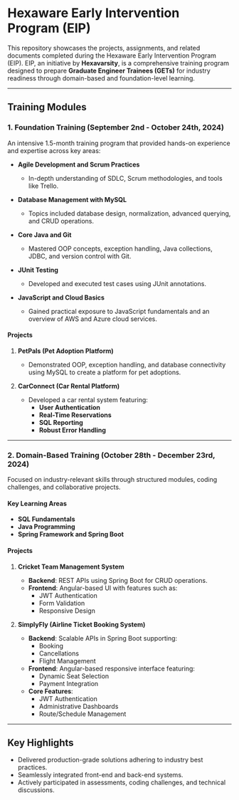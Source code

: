 # Hexaware Early Intervention Program (EIP)

This repository showcases the projects, assignments, and related documents completed during the Hexaware Early Intervention Program (EIP). EIP, an initiative by **Hexavarsity**, is a comprehensive training program designed to prepare **Graduate Engineer Trainees (GETs)** for industry readiness through domain-based and foundation-level learning.

---

## **Training Modules**

### **1. Foundation Training (September 2nd - October 24th, 2024)**  
An intensive 1.5-month training program that provided hands-on experience and expertise across key areas:

+ **Agile Development and Scrum Practices**  
  - In-depth understanding of SDLC, Scrum methodologies, and tools like Trello.  

+ **Database Management with MySQL**  
  - Topics included database design, normalization, advanced querying, and CRUD operations.  

+ **Core Java and Git**  
  - Mastered OOP concepts, exception handling, Java collections, JDBC, and version control with Git.  

+ **JUnit Testing**  
  - Developed and executed test cases using JUnit annotations.  

+ **JavaScript and Cloud Basics**  
  - Gained practical exposure to JavaScript fundamentals and an overview of AWS and Azure cloud services.  

#### **Projects**  
1. **PetPals (Pet Adoption Platform)**  
   - Demonstrated OOP, exception handling, and database connectivity using MySQL to create a platform for pet adoptions.  

2. **CarConnect (Car Rental Platform)**  
   - Developed a car rental system featuring:
     - **User Authentication**
     - **Real-Time Reservations**
     - **SQL Reporting**
     - **Robust Error Handling**  

---

### **2. Domain-Based Training (October 28th - December 23rd, 2024)**  
Focused on industry-relevant skills through structured modules, coding challenges, and collaborative projects.  

#### **Key Learning Areas**
+ **SQL Fundamentals**  
+ **Java Programming**  
+ **Spring Framework and Spring Boot**  

#### **Projects**  
1. **Cricket Team Management System**  
   - **Backend**: REST APIs using Spring Boot for CRUD operations.  
   - **Frontend**: Angular-based UI with features such as:
     - JWT Authentication  
     - Form Validation  
     - Responsive Design  

2. **SimplyFly (Airline Ticket Booking System)**  
   - **Backend**: Scalable APIs in Spring Boot supporting:
     - Booking  
     - Cancellations  
     - Flight Management  
   - **Frontend**: Angular-based responsive interface featuring:
     - Dynamic Seat Selection  
     - Payment Integration  
   - **Core Features**:
     - JWT Authentication  
     - Administrative Dashboards  
     - Route/Schedule Management  

---

## **Key Highlights**
+ Delivered production-grade solutions adhering to industry best practices.  
+ Seamlessly integrated front-end and back-end systems.  
+ Actively participated in assessments, coding challenges, and technical discussions.  

 

